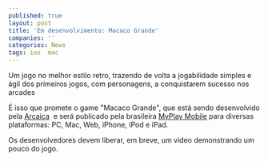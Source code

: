 ```yaml
---
published: true
layout: post
title: 'Em desenvolvimento: Macaco Grande'
companies: ''
categories: News
tags: ios  mac
---
```

Um jogo no melhor estilo retro, trazendo de volta a jogabilidade simples e ágil dos primeiros jogos, com personagens, a conquistarem sucesso nos arcades

É isso que promete o game "Macaco Grande", que está sendo desenvolvido pela <a href="http://arcaica-pfp.blogspot.com/" target="_blank">Arcaica</a>
 e será publicado pela brasileira <a href="http://myplaymobile.com/" target="_blank">MyPlay Mobile</a>
 para diversas plataformas: PC, Mac, Web, iPhone, iPod e iPad.

Os desenvolvedores devem liberar, em breve, um video demonstrando um pouco do jogo.